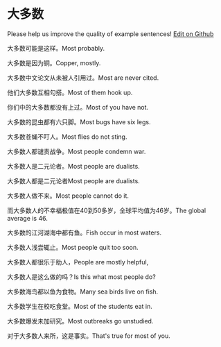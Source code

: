 # 大多数

Please help us improve the quality of example sentences! [Edit on Github](https://github.com/jiyushe/jiyu-example-sentence-source/blob/main/chinese/daduoshu.md)

<p><span class="chinese">大多数可能是这样。</span><span class="english">Most probably.</span></p>

<p><span class="chinese">大多数是因为铜。</span><span class="english">Copper, mostly.</span></p>

<p><span class="chinese">大多数中文论文从未被人引用过。</span><span class="english">Most are never cited.</span></p>

<p><span class="chinese">他们大多数互相勾搭。</span><span class="english">Most of them hook up.</span></p>

<p><span class="chinese">你们中的大多数都没有上过。</span><span class="english">Most of you have not.</span></p>

<p><span class="chinese">大多数的昆虫都有六只脚。</span><span class="english">Most bugs have six legs.</span></p>

<p><span class="chinese">大多数苍蝇不叮人。</span><span class="english">Most flies do not sting.</span></p>

<p><span class="chinese">大多数人都谴责战争。</span><span class="english">Most people condemn war.</span></p>

<p><span class="chinese">大多数人是二元论者。</span><span class="english">Most people are dualists.</span></p>

<p><span class="chinese">大多数人都是二元论者</span><span class="english">Most people are dualists.</span></p>

<p><span class="chinese">大多数人做不来。</span><span class="english">Most people cannot do it.</span></p>

<p><span class="chinese">而大多数人的不幸福极值在40到50多岁，全球平均值为46岁。</span><span class="english">The global average is 46.</span></p>

<p><span class="chinese">大多数的江河湖海中都有鱼。</span><span class="english">Fish occur in most waters.</span></p>

<p><span class="chinese">大多数人浅尝辄止。</span><span class="english">Most people quit too soon.</span></p>

<p><span class="chinese">大多数人都很乐于助人，</span><span class="english">People are mostly helpful,</span></p>

<p><span class="chinese">大多数人是这么做的吗？</span><span class="english">Is this what most people do?</span></p>

<p><span class="chinese">大多数海鸟都以鱼为食物。</span><span class="english">Many sea birds live on fish.</span></p>

<p><span class="chinese">大多数学生在校吃食堂。</span><span class="english">Most of the students eat in.</span></p>

<p><span class="chinese">大多数爆发未加研究。</span><span class="english">Most outbreaks go unstudied.</span></p>

<p><span class="chinese">对于大多数人来所，这是事实。</span><span class="english">That's true for most of you.</span></p>

